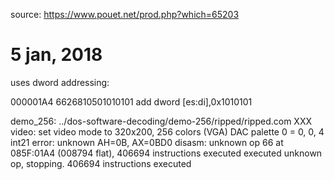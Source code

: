 source: https://www.pouet.net/prod.php?which=65203

# 5 jan, 2018

uses dword addressing:

000001A4  6626810501010101  add dword [es:di],0x1010101



demo_256: ../dos-software-decoding/demo-256/ripped/ripped.com
XXX video: set video mode to 320x200, 256 colors (VGA)
DAC palette 0 = 0, 0, 4
int21 error: unknown AH=0B, AX=0BD0
disasm: unknown op 66 at 085F:01A4 (008794 flat), 406694 instructions executed
executed unknown op, stopping. 406694 instructions executed
